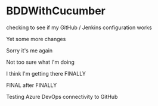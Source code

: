 # BDDWithCucumber

checking to see if my GitHub / Jenkins configuration works

Yet some more changes

Sorry it's me again

Not too sure what I'm doing

I think I'm getting there FINALLY

FINAL after FINALLY

Testing Azure DevOps connectivity to GitHub
